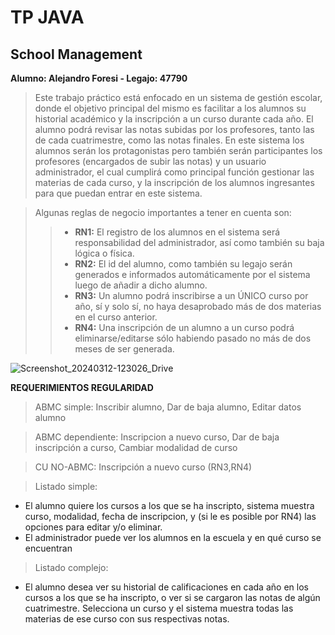 # TP JAVA
## School Management

**Alumno: Alejandro Foresi - Legajo: 47790**

>Este trabajo práctico está enfocado en un sistema de gestión escolar, donde el objetivo principal del mismo es facilitar a los alumnos su historial académico y la inscripción a un curso durante cada año. El alumno podrá revisar las notas subidas por los profesores, tanto las de cada cuatrimestre, como las notas finales. En este sistema los alumnos serán los protagonistas pero también serán participantes los profesores (encargados de subir las notas) y un usuario administrador, el cual cumplirá como principal función gestionar las materias de cada curso, y la inscripción de los alumnos ingresantes para que puedan entrar en este sistema.<br />

>Algunas reglas de negocio importantes a tener en cuenta son:<br />
>>* **RN1:** El registro de los alumnos en el sistema será responsabilidad del administrador, así como también su baja lógica o física.<br />
>>* **RN2:** El id del alumno, como también su legajo serán generados e informados automáticamente por el sistema luego de añadir a dicho alumno.<br />
>>* **RN3:** Un alumno podrá inscribirse a un ÚNICO curso por año, sí y solo sí, no haya desaprobado más de dos materias en el curso anterior.<br />
>>* **RN4:** Una inscripción de un alumno a un curso podrá eliminarse/editarse sólo habiendo pasado no más de dos meses de ser generada.<br />

![Screenshot_20240312-123026_Drive](https://github.com/chipcasla/tp-java-2022/assets/103225088/90db9b73-ecbc-49c2-9b8f-42f5918c22ed)

**REQUERIMIENTOS REGULARIDAD**

>ABMC simple: Inscribir alumno, Dar de baja alumno, Editar datos alumno<br />

>ABMC dependiente: Inscripcion a nuevo curso, Dar de baja inscripción a curso, Cambiar modalidad de curso<br />

>CU NO-ABMC: Inscripción a nuevo curso (RN3,RN4)

>Listado simple: 
  - El alumno quiere los cursos a los que se ha inscripto, sistema muestra curso, modalidad, fecha de inscripcion, y (si le es posible por RN4) las opciones para editar     y/o eliminar.<br />
  - El administrador puede ver los alumnos en la escuela y en qué curso se encuentran<br />

>Listado complejo: 
  - El alumno desea ver su historial de calificaciones en cada año en los cursos a los que se ha inscripto, o ver si se cargaron las notas de algún cuatrimestre.             Selecciona un curso y el sistema muestra todas las materias de ese curso con sus respectivas notas.<br />
